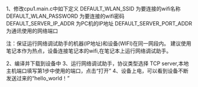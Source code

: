 1、修改cpu1.main.c中如下定义
    DEFAULT_WLAN_SSID 为要连接的wifi名称
    DEFAULT_WLAN_PASSWORD 为要连接的wifi密码
    DEFAULT_SERVER_IP_ADDR 为PC机的IP地址
    DEFAULT_SERVER_PORT_ADDR 为通讯使用的网络端口

注：保证运行网络调试助手的机器(IP地址)和设备(WIFI)在同一网段内。
    建议使用笔记本作为热点，设备连接笔记本的wifi,在笔记本上运行网络调试助手。

2、编译并下载到设备中
3、运行网络调试助手，协议类型选择 TCP server,本地主机端口填写第1步中使用的端口，点击“打开”
4、设备上电，可以看到设备不断发送过来的“hello_world！”